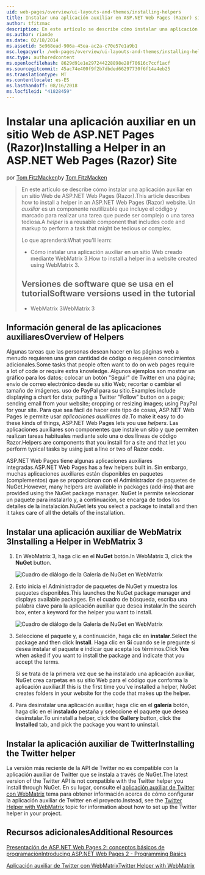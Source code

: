 ```yaml
---
uid: web-pages/overview/ui-layouts-and-themes/installing-helpers
title: Instalar una aplicación auxiliar en ASP.NET Web Pages (Razor) sitio | Microsoft Docs
author: tfitzmac
description: En este artículo se describe cómo instalar una aplicación auxiliar en un sitio Web de ASP.NET Web Pages (Razor). Una aplicación auxiliar es un componente reutilizable que incluye código y marcado en por...
ms.author: riande
ms.date: 02/18/2014
ms.assetid: 5e968ead-906a-45ea-ac2a-c70e57e1a9b1
msc.legacyurl: /web-pages/overview/ui-layouts-and-themes/installing-helpers
msc.type: authoredcontent
ms.openlocfilehash: 8629d91e1e297244228898e28f70616c7ccf1acf
ms.sourcegitcommit: 45ac74e400f9f2b7dbded66297730f6f14a4eb25
ms.translationtype: MT
ms.contentlocale: es-ES
ms.lasthandoff: 08/16/2018
ms.locfileid: "41828459"
---
```

<a name="installing-a-helper-in-an-aspnet-web-pages-razor-site"></a><span data-ttu-id="55aef-104">Instalar una aplicación auxiliar en un sitio Web de ASP.NET Pages (Razor)</span><span class="sxs-lookup"><span data-stu-id="55aef-104">Installing a Helper in an ASP.NET Web Pages (Razor) Site</span></span>
====================
<span data-ttu-id="55aef-105">por [Tom FitzMacken](https://github.com/tfitzmac)</span><span class="sxs-lookup"><span data-stu-id="55aef-105">by [Tom FitzMacken](https://github.com/tfitzmac)</span></span>

> <span data-ttu-id="55aef-106">En este artículo se describe cómo instalar una aplicación auxiliar en un sitio Web de ASP.NET Web Pages (Razor).</span><span class="sxs-lookup"><span data-stu-id="55aef-106">This article describes how to install a helper in an ASP.NET Web Pages (Razor) website.</span></span> <span data-ttu-id="55aef-107">Un *auxiliar* es un componente reutilizable que incluye el código y marcado para realizar una tarea que puede ser complejo o una tarea tediosa.</span><span class="sxs-lookup"><span data-stu-id="55aef-107">A *helper* is a reusable component that includes code and markup to perform a task that might be tedious or complex.</span></span>
> 
> <span data-ttu-id="55aef-108">Lo que aprenderá:</span><span class="sxs-lookup"><span data-stu-id="55aef-108">What you'll learn:</span></span>
> 
> - <span data-ttu-id="55aef-109">Cómo instalar una aplicación auxiliar en un sitio Web creado mediante WebMatrix 3.</span><span class="sxs-lookup"><span data-stu-id="55aef-109">How to install a helper in a website created using WebMatrix 3.</span></span>
>   
> 
> ## <a name="software-versions-used-in-the-tutorial"></a><span data-ttu-id="55aef-110">Versiones de software que se usa en el tutorial</span><span class="sxs-lookup"><span data-stu-id="55aef-110">Software versions used in the tutorial</span></span>
> 
> 
> - <span data-ttu-id="55aef-111">WebMatrix 3</span><span class="sxs-lookup"><span data-stu-id="55aef-111">WebMatrix 3</span></span>


## <a name="overview-of-helpers"></a><span data-ttu-id="55aef-112">Información general de las aplicaciones auxiliares</span><span class="sxs-lookup"><span data-stu-id="55aef-112">Overview of Helpers</span></span>

<span data-ttu-id="55aef-113">Algunas tareas que las personas desean hacer en las páginas web a menudo requieren una gran cantidad de código o requieren conocimientos adicionales.</span><span class="sxs-lookup"><span data-stu-id="55aef-113">Some tasks that people often want to do on web pages require a lot of code or require extra knowledge.</span></span> <span data-ttu-id="55aef-114">Algunos ejemplos son mostrar un gráfico para los datos; colocar un botón "Seguir" de Twitter en una página; envío de correo electrónico desde su sitio Web; recortar o cambiar el tamaño de imágenes. uso de PayPal para su sitio.</span><span class="sxs-lookup"><span data-stu-id="55aef-114">Examples include displaying a chart for data; putting a Twitter "Follow" button on a page; sending email from your website; cropping or resizing images; using PayPal for your site.</span></span> <span data-ttu-id="55aef-115">Para que sea fácil de hacer este tipo de cosas, ASP.NET Web Pages le permite usar *aplicaciones auxiliares de*.</span><span class="sxs-lookup"><span data-stu-id="55aef-115">To make it easy to do these kinds of things, ASP.NET Web Pages lets you use *helpers*.</span></span> <span data-ttu-id="55aef-116">Las aplicaciones auxiliares son componentes que instale un sitio y que permiten realizan tareas habituales mediante solo una o dos líneas de código Razor.</span><span class="sxs-lookup"><span data-stu-id="55aef-116">Helpers are components that you install for a site and that let you perform typical tasks by using just a line or two of Razor code.</span></span>

<span data-ttu-id="55aef-117">ASP.NET Web Pages tiene algunas aplicaciones auxiliares integradas.</span><span class="sxs-lookup"><span data-stu-id="55aef-117">ASP.NET Web Pages has a few helpers built in.</span></span> <span data-ttu-id="55aef-118">Sin embargo, muchas aplicaciones auxiliares están disponibles en paquetes (complementos) que se proporcionan con el Administrador de paquetes de NuGet.</span><span class="sxs-lookup"><span data-stu-id="55aef-118">However, many helpers are available in packages (add-ins) that are provided using the NuGet package manager.</span></span> <span data-ttu-id="55aef-119">NuGet le permite seleccionar un paquete para instalarlo y, a continuación, se encarga de todos los detalles de la instalación.</span><span class="sxs-lookup"><span data-stu-id="55aef-119">NuGet lets you select a package to install and then it takes care of all the details of the installation.</span></span>

## <a name="installing-a-helper-in-webmatrix-3"></a><span data-ttu-id="55aef-120">Instalar una aplicación auxiliar de WebMatrix 3</span><span class="sxs-lookup"><span data-stu-id="55aef-120">Installing a Helper in WebMatrix 3</span></span>

1. <span data-ttu-id="55aef-121">En WebMatrix 3, haga clic en el **NuGet** botón.</span><span class="sxs-lookup"><span data-stu-id="55aef-121">In WebMatrix 3, click the **NuGet** button.</span></span>

    ![Cuadro de diálogo de la Galería de NuGet en WebMatrix](installing-helpers/_static/image1.png)
2. <span data-ttu-id="55aef-123">Esto inicia el Administrador de paquetes de NuGet y muestra los paquetes disponibles.</span><span class="sxs-lookup"><span data-stu-id="55aef-123">This launches the NuGet package manager and displays available packages.</span></span> <span data-ttu-id="55aef-124">En el cuadro de búsqueda, escriba una palabra clave para la aplicación auxiliar que desea instalar.</span><span class="sxs-lookup"><span data-stu-id="55aef-124">In the search box, enter a keyword for the helper you want to install.</span></span>

    ![Cuadro de diálogo de la Galería de NuGet en WebMatrix](installing-helpers/_static/image2.png)
3. <span data-ttu-id="55aef-126">Seleccione el paquete y, a continuación, haga clic en **instalar**.</span><span class="sxs-lookup"><span data-stu-id="55aef-126">Select the package and then click **Install**.</span></span> <span data-ttu-id="55aef-127">Haga clic en **Sí** cuando se le pregunte si desea instalar el paquete e indicar que acepta los términos.</span><span class="sxs-lookup"><span data-stu-id="55aef-127">Click **Yes** when asked if you want to install the package and indicate that you accept the terms.</span></span>

     <span data-ttu-id="55aef-128">Si se trata de la primera vez que se ha instalado una aplicación auxiliar, NuGet crea carpetas en su sitio Web para el código que conforma la aplicación auxiliar.</span><span class="sxs-lookup"><span data-stu-id="55aef-128">If this is the first time you've installed a helper, NuGet creates folders in your website for the code that makes up the helper.</span></span>
4. <span data-ttu-id="55aef-129">Para desinstalar una aplicación auxiliar, haga clic en el **galería** botón, haga clic en el **instalado** pestaña y seleccione el paquete que desea desinstalar.</span><span class="sxs-lookup"><span data-stu-id="55aef-129">To uninstall a helper, click the **Gallery** button, click the **Installed** tab, and pick the package you want to uninstall.</span></span>

## <a name="installing-the-twitter-helper"></a><span data-ttu-id="55aef-130">Instalar la aplicación auxiliar de Twitter</span><span class="sxs-lookup"><span data-stu-id="55aef-130">Installing the Twitter helper</span></span>

<span data-ttu-id="55aef-131">La versión más reciente de la API de Twitter no es compatible con la aplicación auxiliar de Twitter que se instala a través de NuGet.</span><span class="sxs-lookup"><span data-stu-id="55aef-131">The latest version of the Twitter API is not compatible with the Twitter helper you install through NuGet.</span></span> <span data-ttu-id="55aef-132">En su lugar, consulte el [aplicación auxiliar de Twitter con WebMatrix](twitter-helper.md) tema para obtener información acerca de cómo configurar la aplicación auxiliar de Twitter en el proyecto.</span><span class="sxs-lookup"><span data-stu-id="55aef-132">Instead, see the [Twitter Helper with WebMatrix](twitter-helper.md) topic for information about how to set up the Twitter helper in your project.</span></span>

<a id="Additional_Resources"></a>
## <a name="additional-resources"></a><span data-ttu-id="55aef-133">Recursos adicionales</span><span class="sxs-lookup"><span data-stu-id="55aef-133">Additional Resources</span></span>


[<span data-ttu-id="55aef-134">Presentación de ASP.NET Web Pages 2: conceptos básicos de programación</span><span class="sxs-lookup"><span data-stu-id="55aef-134">Introducing ASP.NET Web Pages 2 - Programming Basics</span></span>](../getting-started/introducing-razor-syntax-c.md)

[<span data-ttu-id="55aef-135">Aplicación auxiliar de Twitter con WebMatrix</span><span class="sxs-lookup"><span data-stu-id="55aef-135">Twitter Helper with WebMatrix</span></span>](twitter-helper.md)
